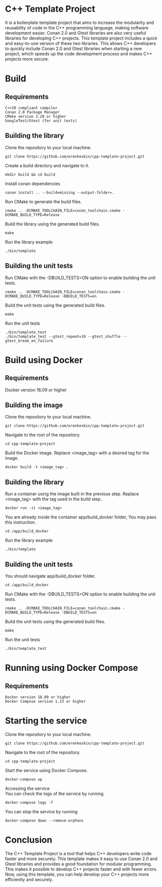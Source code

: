 # C++ Template Project
It is a boilerplate template project that aims to increase the modularity and reusability of code in the C++ programming language, making software development easier. Conan 2.0 and Gtest libraries are also very useful libraries for developing C++ projects. This template project includes a quick and easy-to-use version of these two libraries. This allows C++ developers to quickly include Conan 2.0 and Gtest libraries when starting a new project, which speeds up the code development process and makes C++ projects more secure.

# Build
## Requirements
    C++20 compliant compiler
    Conan 2.0 Package Manager
    CMake version 3.20 or higher
    GoogleTest/Gtest (for unit tests)

## Building the library
Clone the repository to your local machine.

```
git clone https://github.com/erenkeskin/cpp-template-project.git
```
Create a build directory and navigate to it.
```
mkdir build && cd build
```
Install conan dependencies
```
conan install .. --build=missing --output-folder=.
```
Run CMake to generate the build files.
```
cmake .. -DCMAKE_TOOLCHAIN_FILE=conan_toolchain.cmake -DCMAKE_BUILD_TYPE=Release
```
Build the library using the generated build files.
```
make
```
Run the library example
```
./bin/template
```

## Building the unit tests
Run CMake with the -DBUILD_TESTS=ON option to enable building the unit tests.
```
cmake .. -DCMAKE_TOOLCHAIN_FILE=conan_toolchain.cmake -DCMAKE_BUILD_TYPE=Release -DBUILD_TESTS=on
```
Build the unit tests using the generated build files.
```
make
```
Run the unit tests
```
./bin/template_test
./bin/template_test --gtest_repeat=10 --gtest_shuffle --gtest_break_on_failure
```

# Build using Docker
## Requirements
Docker version 18.09 or higher

## Building the image
Clone the repository to your local machine.
```
git clone https://github.com/erenkeskin/cpp-template-project.git
```
Navigate to the root of the repository.
```
cd cpp-template-project
```
Build the Docker image. Replace <image_tag> with a desired tag for the image.
```
docker build -t <image_tag> .
```
## Building the library
Run a container using the image built in the previous step. Replace <image_tag> with the tag used in the build step.
```
docker run -it <image_tag>
```
You are already inside the container app/build_docker folder, You may pass this instruction.
```
cd /app/build_docker
```
Run the library example
```
./bin/template
```
## Building the unit tests
You should navigate app/build_docker folder.
```
cd /app/build_docker
```
Run CMake with the -DBUILD_TESTS=ON option to enable building the unit tests.
```
cmake .. -DCMAKE_TOOLCHAIN_FILE=conan_toolchain.cmake -DCMAKE_BUILD_TYPE=Release -DBUILD_TESTS=on
```
Build the unit tests using the generated build files.
```
make
```
Run the unit tests
```
./bin/template_test
```

# Running using Docker Compose
## Requirements
    Docker version 18.09 or higher
    Docker Compose version 1.23 or higher

# Starting the service
Clone the repository to your local machine.
```
git clone https://github.com/erenkeskin/cpp-template-project.git
```
Navigate to the root of the repository.
```
cd cpp-template-project
```
Start the service using Docker Compose.
```
docker-compose up
```
Accessing the service \
You can check the logs of the service by running
```
docker-compose logs -f
```
You can stop the service by running
```
docker-compose down --remove-orphans
```

# Conclusion
The C++ Template Project is a tool that helps C++ developers write code faster and more securely. This template makes it easy to use Conan 2.0 and Gtest libraries and provides a good foundation for modular programming. This makes it possible to develop C++ projects faster and with fewer errors. Now, using this template, you can help develop your C++ projects more efficiently and securely.
